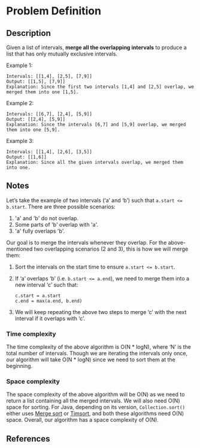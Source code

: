 # Problem Definition

## Description

Given a list of intervals, **merge all the overlapping intervals** to produce a list that has only mutually exclusive intervals.

Example 1:

```plaintext
Intervals: [[1,4], [2,5], [7,9]]
Output: [[1,5], [7,9]]
Explanation: Since the first two intervals [1,4] and [2,5] overlap, we merged them into one [1,5].
```

Example 2:

```plaintext
Intervals: [[6,7], [2,4], [5,9]]
Output: [[2,4], [5,9]]
Explanation: Since the intervals [6,7] and [5,9] overlap, we merged them into one [5,9].
```

Example 3:

```plaintext
Intervals: [[1,4], [2,6], [3,5]]
Output: [[1,6]]
Explanation: Since all the given intervals overlap, we merged them into one.
```

## Notes

Let’s take the example of two intervals (‘a’ and ‘b’) such that `a.start <= b.start`. There are three possible scenarios:

1. 'a' and 'b' do not overlap.
2. Some parts of 'b' overlap with 'a'.
3. 'a' fully overlaps 'b'.

Our goal is to merge the intervals whenever they overlap. For the above-mentioned two overlapping scenarios (2 and 3), this is how we will merge them:

1. Sort the intervals on the start time to ensure `a.start <= b.start`.
2. If ‘a’ overlaps ‘b’ (i.e. `b.start <= a.end`), we need to merge them into a new interval ‘c’ such that:

    ```plaintext
    c.start = a.start
    c.end = max(a.end, b.end)
    ```

3. We will keep repeating the above two steps to merge ‘c’ with the next interval if it overlaps with ‘c’.

### Time complexity

The time complexity of the above algorithm is O(N \* logN), where ‘N’ is the total number of intervals. Though we are iterating the intervals only once, our algorithm will take O(N \* logN) since we need to sort them at the beginning.

### Space complexity

The space complexity of the above algorithm will be O(N) as we need to return a list containing all the merged intervals. We will also need O(N) space for sorting. For Java, depending on its version, `Collection.sort()` either uses [Merge sort](https://en.wikipedia.org/wiki/Merge_sort) or [Timsort](https://en.wikipedia.org/wiki/Timsort), and both these algorithms need O(N) space. Overall, our algorithm has a space complexity of O(N).

## References
